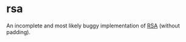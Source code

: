 # rsa

An incomplete and most likely buggy implementation of [RSA](https://en.wikipedia.org/wiki/RSA_(cryptosystem)) (without padding). 
